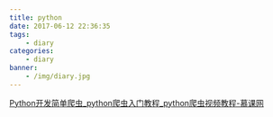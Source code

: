 ```yaml
---
title: python
date: 2017-06-12 22:36:35
tags:
    - diary
categories:
    - diary
banner:
    - /img/diary.jpg
---
```


[Python开发简单爬虫_python爬虫入门教程_python爬虫视频教程-慕课网](http://www.imooc.com/learn/563?from=itblog)

